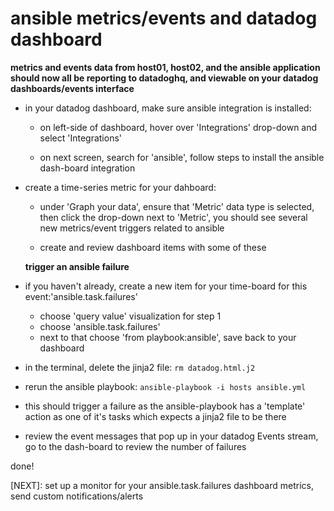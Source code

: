 # ansible metrics/events and datadog dashboard

**metrics and events data from host01, host02, and the ansible application should now all be reporting to datadoghq, and viewable on your datadog dashboards/events interface**


* in your datadog dashboard, make sure ansible integration is installed:
  * on left-side of dashboard, hover over 'Integrations' drop-down and select 'Integrations'

  * on next screen, search for 'ansible', follow steps to install the ansible dash-board integration


* create a time-series metric for your dahboard:

  - under 'Graph your data', ensure that 'Metric' data type is selected, then click the drop-down next to 'Metric', you should see several new metrics/event triggers related to ansible

  - create and review dashboard items with some of these

  **trigger an ansible failure**

* if you haven't already, create a new item for your time-board for this event:'ansible.task.failures'

  - choose 'query value' visualization for step 1
  - choose 'ansible.task.failures'
  - next to that choose 'from playbook:ansible', save back to your dashboard


* in the terminal, delete the jinja2 file: `rm datadog.html.j2`

* rerun the ansible playbook: `ansible-playbook -i hosts ansible.yml`

* this should trigger a failure as the ansible-playbook has a 'template' action as one of it's tasks which expects a jinja2 file to be there

* review the event messages that pop up in your datadog Events stream, go to the dash-board to review the number of failures

done!

[NEXT]: set up a monitor for your ansible.task.failures dashboard metrics, send custom notifications/alerts
